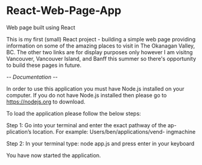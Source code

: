 # React-Web-Page-App
Web page built using React

This is my first (small) React project - building a simple web page providing information on some of the amazing places to visit in The Okanagan Valley, BC. The other two links are for display purposes only however I am visitng Vancouver, Vancouver Island, and Banff this summer so there's opportunity to build these pages in future.

*-- Documentation --*

In order to use this application you must have Node.js installed on your computer. If you do not have Node.js installed then please go to https://nodejs.org
to download.

To load the application please follow the below steps:

Step 1: Go into your terminal and enter the exact pathway of the ap-
plication’s location. For example: Users/ben/applications/vend-
ingmachine

Step 2: In your terminal type: node app.js and press
enter in your keyboard

You have now started the application.
